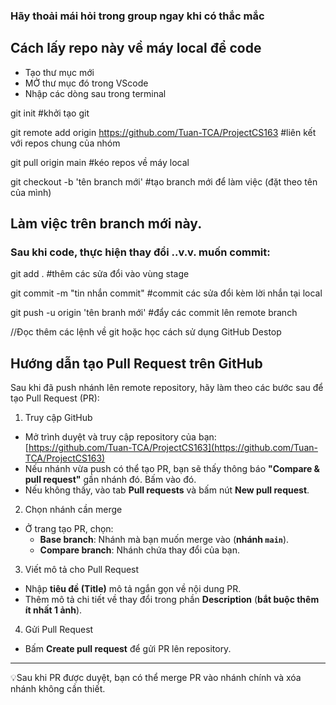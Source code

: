 ### Hãy thoải mái hỏi trong group ngay khi có thắc mắc

## Cách lấy repo này về máy local để code
- Tạo thư mục mới
- MỞ thư mục đó trong VScode
- Nhập các dòng sau trong terminal

git init    #khởi tạo git      

git remote add origin https://github.com/Tuan-TCA/ProjectCS163  #liên kết với repos chung của nhóm

git pull origin main    #kéo repos về máy local

git checkout -b 'tên branch mới'    #tạo branch mới để làm việc (đặt theo tên của mình)

## Làm việc trên branch mới này.
### Sau khi code, thực hiện thay đổi ..v.v. muốn commit:

git add .   #thêm các sửa đổi vào vùng stage

git commit -m "tin nhắn commit"     #commit các sửa đổi kèm lời nhắn tại local

git push -u origin 'tên branh mới'  #đẩy các commit lên remote branch

//Đọc thêm các lệnh về git hoặc học cách sử dụng GitHub Destop

## Hướng dẫn tạo Pull Request trên GitHub

Sau khi đã push nhánh lên remote repository, hãy làm theo các bước sau để tạo Pull Request (PR):

1. Truy cập GitHub
- Mở trình duyệt và truy cập repository của bạn:  
  [https://github.com/Tuan-TCA/ProjectCS163](https://github.com/Tuan-TCA/ProjectCS163)
- Nếu nhánh vừa push có thể tạo PR, bạn sẽ thấy thông báo **"Compare & pull request"** gần nhánh đó. Bấm vào đó.
- Nếu không thấy, vào tab **Pull requests** và bấm nút **New pull request**.


2. Chọn nhánh cần merge
- Ở trang tạo PR, chọn:
  - **Base branch**: Nhánh mà bạn muốn merge vào (**nhánh `main`**).
  - **Compare branch**: Nhánh chứa thay đổi của bạn.


3. Viết mô tả cho Pull Request
- Nhập **tiêu đề (Title)** mô tả ngắn gọn về nội dung PR.
- Thêm mô tả chi tiết về thay đổi trong phần **Description** (**bắt buộc thêm ít nhất 1 ảnh**).


4. Gửi Pull Request
- Bấm **Create pull request** để gửi PR lên repository.

---
💡Sau khi PR được duyệt, bạn có thể merge PR vào nhánh chính và xóa nhánh không cần thiết.